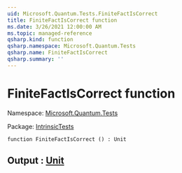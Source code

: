 ```yaml
---
uid: Microsoft.Quantum.Tests.FiniteFactIsCorrect
title: FiniteFactIsCorrect function
ms.date: 3/26/2021 12:00:00 AM
ms.topic: managed-reference
qsharp.kind: function
qsharp.namespace: Microsoft.Quantum.Tests
qsharp.name: FiniteFactIsCorrect
qsharp.summary: ''
---
```


# FiniteFactIsCorrect function

Namespace: [Microsoft.Quantum.Tests](xref:Microsoft.Quantum.Tests)

Package: [IntrinsicTests](https://nuget.org/packages/IntrinsicTests)




```qsharp
function FiniteFactIsCorrect () : Unit
```


## Output : [Unit](xref:microsoft.quantum.lang-ref.unit)

